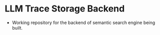 # LLM Trace Storage Backend 

* Working repository for the backend of semantic search engine being built. 